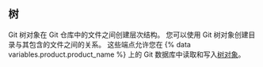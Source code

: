 ## 树

Git 树对象在 Git 仓库中的文件之间创建层次结构。 您可以使用 Git 树对象创建目录与其包含的文件之间的关系。 这些端点允许您在 {% data variables.product.product_name %} 上的 Git 数据库中读取和写入[树对象](https://git-scm.com/book/en/v1/Git-Internals-Git-Objects#Tree-Objects)。